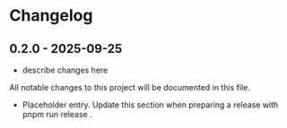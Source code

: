 # Changelog

## 0.2.0 - 2025-09-25

- describe changes here

All notable changes to this project will be documented in this file.

- Placeholder entry. Update this section when preparing a release with pnpm run release <bump>.
